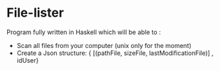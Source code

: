 # File-lister

Program fully written in Haskell which will be able to :
  - Scan all files from your computer (unix only for the moment)
  - Create a Json structure: { [(pathFile, sizeFile, lastModificationFile)] , idUser}
